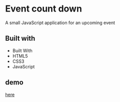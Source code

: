 # Event count down

A small JavaScript application for an upcoming event

## Built with
- Built With
- HTML5
- CSS3
- JavaScript

## demo
[here](https://miraa8.github.io/Event_CountDown/)
